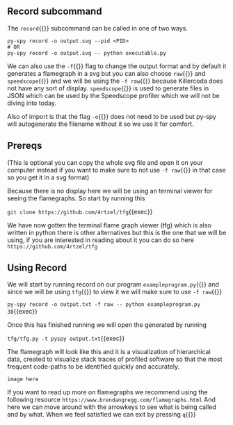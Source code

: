 ## Record subcommand
The `record`{{}} subcommand can be called in one of two ways.
```
py-spy record -o output.svg --pid <PID>
# OR
py-spy record -o output.svg -- python executable.py
```
We can also use the `-f`{{}} flag to change the output format and by default it generates a flamegraph in a svg but you can also choose `raw`{{}} and `speedscope`{{}} and we will be using the `-f raw`{{}} because Killercoda does not have any sort of display. `speedscope`{{}} is used to generate files in JSON which can be used by the Speedscope profiler which we will not be diving into today.

Also of import is that the flag `-o`{{}} does not need to be used but py-spy will autogenerate the filename without it so we use it for comfort.

## Prereqs
(This is optional you can copy the whole svg file and open it on your computer instead if you want to make sure to not use `-f raw`{{}} in that case so you get it in a svg format)

Because there is no display here we will be using an terminal viewer for seeing the flamegraphs. So start by running this

`git clone https://github.com/4rtzel/tfg`{{exec}}

We have now gotten the terminal flame graph viewer (tfg) which is also written in python there is other alternatives but this is the one that we will be using, if you are interested in reading about it you can do so here `https://github.com/4rtzel/tfg`

## Using Record

We will start by running record on our program `exampleprogram.py`{{}} and since we will be using `tfg`{{}} to view it we will make sure to use `-f raw`{{}}

`py-spy record -o output.txt -f raw -- python exampleprogram.py 38`{{exec}}

Once this has finished running we will open the generated by running

`tfg/tfg.py -t pyspy output.txt`{{exec}}

The flamegraph will look like this and it is a visualization of hierarchical data, created to visualize stack traces of profiled software so that the most frequent code-paths to be identified quickly and accurately.

`image here`

If you want to read up more on flamegraphs we recommend using the following resource `https://www.brendangregg.com/flamegraphs.html`
And here we can move around with the arrowkeys to see what is being called and by what.
When we feel satisfied we can exit by pressing `q`{{}}